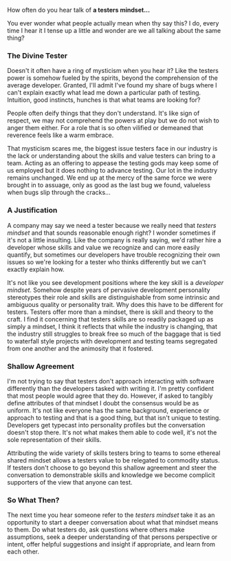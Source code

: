 How often do you hear talk of  **a testers mindset...**  

You ever wonder what people actually mean when thy say this? I do, every time I hear it I tense up a little and wonder are we all talking about the same thing? 

### The Divine Tester

Doesn't it often have a ring of mysticism when you hear it? Like the testers power is somehow fueled by the spirits, beyond the comprehension of the average developer.  Granted, I'll admit I've found my share of bugs where I can't explain exactly what lead me down a particular path of testing. Intuition, good instincts, hunches is that what teams are looking for? 

 People often deify things that they don't understand.  It's like sign of respect, we may not comprehend the powers at play but we do not wish to anger them either. For a role that is so often vilified or demeaned that reverence feels like a warm embrace. 
 
 That mysticism scares me, the biggest issue testers face in our industry is the lack or understanding about the skills and value testers can bring to a team. Acting as an offering to appease the testing gods may keep some of us employed but it does nothing to advance testing. Our lot in the industry remains unchanged. We end up at the mercy of the same force we were brought in to assuage, only as good as the last bug we found, valueless when bugs slip through the cracks...

### A Justification

A company may say we need a tester because we really need that *testers mindset* and that sounds reasonable enough right? I wonder sometimes if it's not a little insulting. Like the company is really saying, we'd rather hire a developer whose skills and value we recognize and can more easily quantify, but sometimes our developers have trouble recognizing their own issues so we're looking for a tester who thinks differently but we can't exactly explain how. 

It's not like you see development positions where the key skill is a *developer mindset*. Somehow despite years of pervasive development personality stereotypes their role and skills are distinguishable from some intrinsic and ambiguous quality or personality trait. Why does this have to be different for testers. Testers offer more than a mindset, there is skill and theory to the craft. I find it concerning that testers skills are so readily packaged up as simply a mindset, I think it reflects that while the industry is changing, that the industry still struggles to break free so much of the baggage that is tied to waterfall style projects with development and testing teams segregated from one another and the animosity that it fostered. 

### Shallow Agreement

I'm not trying to say that testers don't approach interacting with software differently than the developers tasked with writing it. I'm pretty confident that most people would agree that they do. However, if asked to tangibly define attributes of that mindset I doubt the consensus would be as uniform. It's not like everyone has the same background, experience or approach to testing and that is a good thing, but that isn't unique to testing. Developers get typecast into personality profiles but the conversation doesn't stop there. It's not what makes them able to code well, it's not the sole representation of their skills. 

Attributing the wide variety of skills testers bring to teams to some ethereal shared mindset allows a testers value to be relegated to commodity status. If testers don't choose to go beyond this shallow agreement and steer the conversation to demonstrable skills and knowledge we become complicit supporters of the view that anyone can test. 

### So What Then?

The next time you hear someone refer to the *testers mindset* take it as an opportunity to start a deeper conversation about what that mindset means to them. Do what testers do, ask questions where others make assumptions, seek a deeper understanding of that persons perspective or intent, offer helpful suggestions and insight if appropriate, and learn from each other. 

